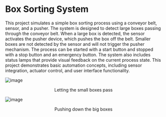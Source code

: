# Box Sorting System

This project simulates a simple box sorting process using a conveyor belt, sensor, and a pusher. The system is designed to detect large boxes passing through the conveyor belt. When a large box is detected, the sensor activates the pusher device, which pushes the box off the belt. Smaller boxes are not detected by the sensor and will not trigger the pusher mechanism. The process can be started with a start button and stopped with a stop button and an emergency button. The system also includes status lamps that provide visual feedback on the current process state. This project demonstrates basic automation concepts, including sensor integration, actuator control, and user interface functionality.

![image](https://github.com/user-attachments/assets/91d6cae1-2527-4899-9e60-e8bb3cb5a5c4)

<p align="center">
  Letting the small boxes pass
</p>

![image](https://github.com/user-attachments/assets/27c62268-b2a2-4946-b8eb-ad6b826ab15f)

<p align="center">
  Pushing down the big boxes
</p>
